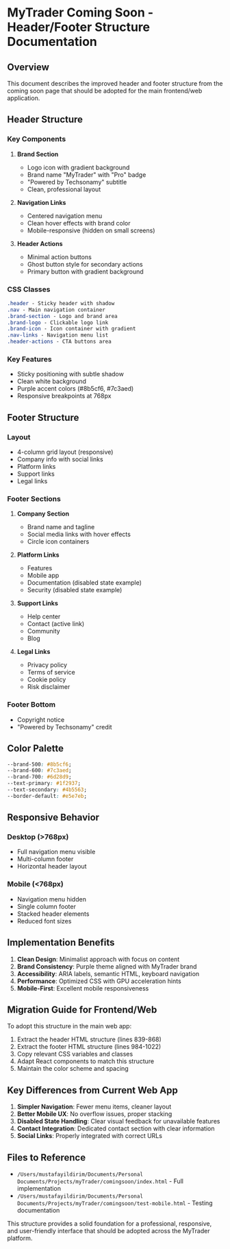 # MyTrader Coming Soon - Header/Footer Structure Documentation

## Overview
This document describes the improved header and footer structure from the coming soon page that should be adopted for the main frontend/web application.

## Header Structure

### Key Components

1. **Brand Section**
   - Logo icon with gradient background
   - Brand name "MyTrader" with "Pro" badge
   - "Powered by Techsonamy" subtitle
   - Clean, professional layout

2. **Navigation Links**
   - Centered navigation menu
   - Clean hover effects with brand color
   - Mobile-responsive (hidden on small screens)

3. **Header Actions**
   - Minimal action buttons
   - Ghost button style for secondary actions
   - Primary button with gradient background

### CSS Classes
```css
.header - Sticky header with shadow
.nav - Main navigation container
.brand-section - Logo and brand area
.brand-logo - Clickable logo link
.brand-icon - Icon container with gradient
.nav-links - Navigation menu list
.header-actions - CTA buttons area
```

### Key Features
- Sticky positioning with subtle shadow
- Clean white background
- Purple accent colors (#8b5cf6, #7c3aed)
- Responsive breakpoints at 768px

## Footer Structure

### Layout
- 4-column grid layout (responsive)
- Company info with social links
- Platform links
- Support links
- Legal links

### Footer Sections

1. **Company Section**
   - Brand name and tagline
   - Social media links with hover effects
   - Circle icon containers

2. **Platform Links**
   - Features
   - Mobile app
   - Documentation (disabled state example)
   - Security (disabled state example)

3. **Support Links**
   - Help center
   - Contact (active link)
   - Community
   - Blog

4. **Legal Links**
   - Privacy policy
   - Terms of service
   - Cookie policy
   - Risk disclaimer

### Footer Bottom
- Copyright notice
- "Powered by Techsonamy" credit

## Color Palette
```css
--brand-500: #8b5cf6;
--brand-600: #7c3aed;
--brand-700: #6d28d9;
--text-primary: #1f2937;
--text-secondary: #4b5563;
--border-default: #e5e7eb;
```

## Responsive Behavior

### Desktop (>768px)
- Full navigation menu visible
- Multi-column footer
- Horizontal header layout

### Mobile (<768px)
- Navigation menu hidden
- Single column footer
- Stacked header elements
- Reduced font sizes

## Implementation Benefits

1. **Clean Design**: Minimalist approach with focus on content
2. **Brand Consistency**: Purple theme aligned with MyTrader brand
3. **Accessibility**: ARIA labels, semantic HTML, keyboard navigation
4. **Performance**: Optimized CSS with GPU acceleration hints
5. **Mobile-First**: Excellent mobile responsiveness

## Migration Guide for Frontend/Web

To adopt this structure in the main web app:

1. Extract the header HTML structure (lines 839-868)
2. Extract the footer HTML structure (lines 984-1022)
3. Copy relevant CSS variables and classes
4. Adapt React components to match this structure
5. Maintain the color scheme and spacing

## Key Differences from Current Web App

1. **Simpler Navigation**: Fewer menu items, cleaner layout
2. **Better Mobile UX**: No overflow issues, proper stacking
3. **Disabled State Handling**: Clear visual feedback for unavailable features
4. **Contact Integration**: Dedicated contact section with clear information
5. **Social Links**: Properly integrated with correct URLs

## Files to Reference

- `/Users/mustafayildirim/Documents/Personal Documents/Projects/myTrader/comingsoon/index.html` - Full implementation
- `/Users/mustafayildirim/Documents/Personal Documents/Projects/myTrader/comingsoon/test-mobile.html` - Testing documentation

This structure provides a solid foundation for a professional, responsive, and user-friendly interface that should be adopted across the MyTrader platform.